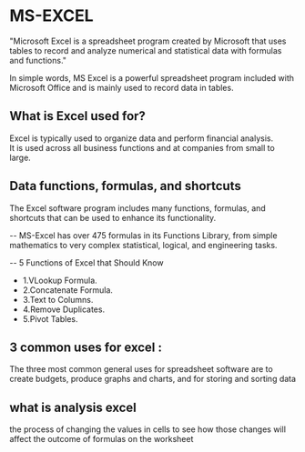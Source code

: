 # MS-EXCEL
"Microsoft Excel is a spreadsheet program created by Microsoft that 
uses tables to record and analyze numerical and statistical data 
with formulas and functions."

In simple words, MS Excel is a powerful spreadsheet program 
included with Microsoft Office and 
is mainly used to record data in tables.

## What is Excel used for?
Excel is typically used to organize data and 
perform financial analysis.  
It is used across all business functions and
at companies from small to large.

## Data functions, formulas, and shortcuts
The Excel software program includes many functions, formulas, 
and shortcuts that can be used to enhance its functionality.

-- MS-Excel has over 475 formulas in its Functions Library, from 
simple mathematics to very complex statistical, logical,
and engineering tasks. 

-- 5 Functions of Excel that  Should Know
* 1.VLookup Formula.
* 2.Concatenate Formula.
* 3.Text to Columns.
* 4.Remove Duplicates.
* 5.Pivot Tables.

## 3 common uses for excel :
The three most common general uses for spreadsheet software are
to create budgets, produce graphs and charts,
and for storing and sorting data

## what is analysis excel
the process of changing the values in cells to see how those 
changes will affect the outcome of formulas on the worksheet



